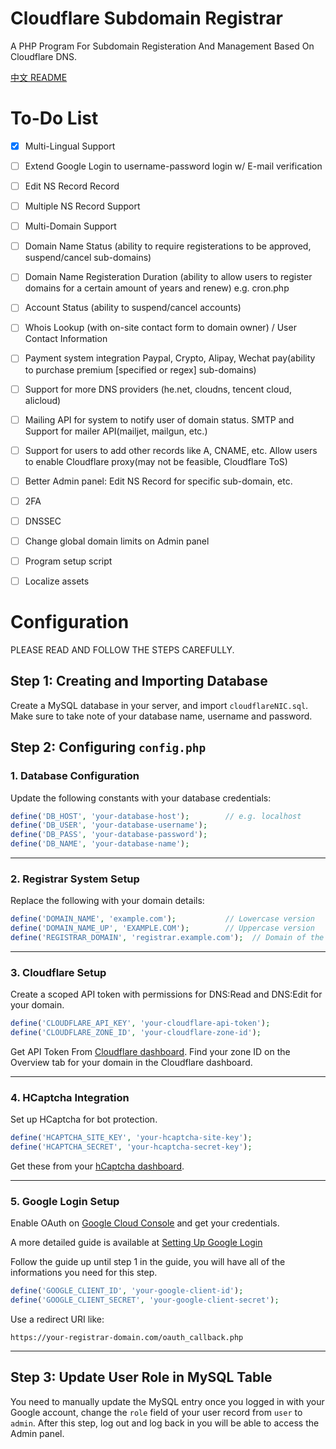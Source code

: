 # Cloudflare Subdomain Registrar
A PHP Program For Subdomain Registeration And Management Based On Cloudflare DNS.

[中文 README](https://github.com/KevvTheGoat/SubdomainRegistrarCloudflare/blob/main/README_ZH_CN.md)


# To-Do List

- [x] Multi-Lingual Support
- [ ] Extend Google Login to username-password login w/ E-mail verification
- [ ] Edit NS Record Record
- [ ] Multiple NS Record Support
- [ ] Multi-Domain Support
- [ ] Domain Name Status (ability to require registerations to be approved, suspend/cancel sub-domains)
- [ ] Domain Name Registeration Duration (ability to allow users to register domains for a certain amount of years and renew) e.g. cron.php
- [ ] Account Status (ability to suspend/cancel accounts)
- [ ] Whois Lookup (with on-site contact form to domain owner) / User Contact Information
- [ ] Payment system integration Paypal, Crypto, Alipay, Wechat pay(ability to purchase premium [specified or regex] sub-domains) 
- [ ] Support for more DNS providers (he.net, cloudns, tencent cloud, alicloud)
- [ ] Mailing API for system to notify user of domain status. SMTP and Support for mailer API(mailjet, mailgun, etc.)
- [ ] Support for users to add other records like A, CNAME, etc. Allow users to enable Cloudflare proxy(may not be feasible, Cloudflare ToS)
- [ ] Better Admin panel: Edit NS Record for specific sub-domain, etc.
- [ ] 2FA
- [ ] DNSSEC
- [ ] Change global domain limits on Admin panel
- [ ] Program setup script
- [ ] Localize assets


# Configuration
PLEASE READ AND FOLLOW THE STEPS CAREFULLY.

## Step 1: Creating and Importing Database
Create a MySQL database in your server, and import `cloudflareNIC.sql`. Make sure to take note of your database name, username and password.

## Step 2: Configuring `config.php`

### 1. Database Configuration

Update the following constants with your database credentials:

```php
define('DB_HOST', 'your-database-host');        // e.g. localhost
define('DB_USER', 'your-database-username');
define('DB_PASS', 'your-database-password');
define('DB_NAME', 'your-database-name');
```

---

### 2. Registrar System Setup

Replace the following with your domain details:

```php
define('DOMAIN_NAME', 'example.com');           // Lowercase version
define('DOMAIN_NAME_UP', 'EXAMPLE.COM');        // Uppercase version
define('REGISTRAR_DOMAIN', 'registrar.example.com');  // Domain of the registrar system
```

---

### 3. Cloudflare Setup

Create a scoped API token with permissions for DNS:Read and DNS:Edit for your domain.

```php
define('CLOUDFLARE_API_KEY', 'your-cloudflare-api-token');
define('CLOUDFLARE_ZONE_ID', 'your-cloudflare-zone-id');
```
Get API Token From [Cloudflare dashboard](https://dash.cloudflare.com/profile/api-tokens).
Find your zone ID on the Overview tab for your domain in the Cloudflare dashboard.

---

### 4. HCaptcha Integration

Set up HCaptcha for bot protection.

```php
define('HCAPTCHA_SITE_KEY', 'your-hcaptcha-site-key');
define('HCAPTCHA_SECRET', 'your-hcaptcha-secret-key');
```

Get these from your [hCaptcha dashboard](https://dashboard.hcaptcha.com/).

---

### 5. Google Login Setup

Enable OAuth on [Google Cloud Console](https://console.cloud.google.com/) and get your credentials.

A more detailed guide is available at [Setting Up Google Login](https://documentation.commerce7.com/how-do-i-setup-google-login)

Follow the guide up until step 1 in the guide, you will have all of the informations you need for this step.

```php
define('GOOGLE_CLIENT_ID', 'your-google-client-id');
define('GOOGLE_CLIENT_SECRET', 'your-google-client-secret');
```

Use a redirect URI like:
```
https://your-registrar-domain.com/oauth_callback.php
```

---

## Step 3: Update User Role in MySQL Table
You need to manually update the MySQL entry once you logged in with your Google account, change the `role` field of your user record from `user` to `admin`. After this step, log out and log back in you will be able to access the Admin panel. 






